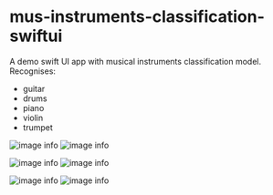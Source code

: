 # mus-instruments-classification-swiftui
A demo swift UI app with musical instruments classification model.
Recognises: 
- guitar
- drums
- piano
- violin
- trumpet

![image info](./screenshots/IMG_9066.PNG) ![image info](./screenshots/IMG_9067.PNG)

![image info](./screenshots/IMG_9068.PNG) ![image info](./screenshots/IMG_9070.PNG)

![image info](./screenshots/IMG_9072.PNG) ![image info](./screenshots/IMG_9074.PNG)
